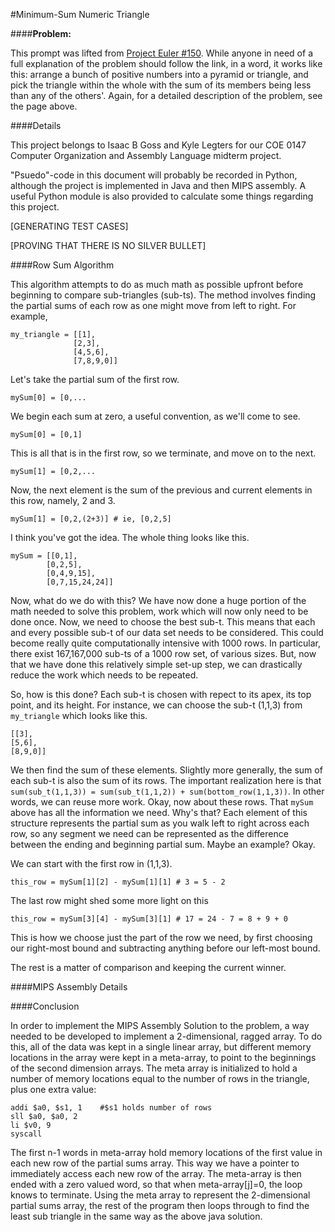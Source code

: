 #Minimum-Sum Numeric Triangle

####**Problem:**

This prompt was lifted from [Project Euler #150](https://projecteuler.net/problem=150).  While anyone in need of a full explanation of the problem should follow the link, in a word, it works like this: arrange a bunch of positive numbers into a pyramid or triangle, and pick the triangle within the whole with the sum of its members being less than any of the others'.  Again, for a detailed description of the problem, see the page above.

####Details

This project belongs to Isaac B Goss and Kyle Legters for our COE 0147 Computer Organization and Assembly Language midterm project.  

"Psuedo"-code in this document will probably be recorded in Python, although the project is implemented in Java and then MIPS assembly.  A useful Python module is also provided to calculate some things regarding this project.

[GENERATING TEST CASES]

[PROVING THAT THERE IS NO SILVER BULLET]

####Row Sum Algorithm

This algorithm attempts to do as much math as possible upfront before beginning to compare sub-triangles (sub-ts).  The method involves finding the partial sums of each row as one might move from left to right.  For example,
```
my_triangle = [[1],
              [2,3],
              [4,5,6],
              [7,8,9,0]]
```
Let's take the partial sum of the first row.
```
mySum[0] = [0,...
```
We begin each sum at zero, a useful convention, as we'll come to see.
```
mySum[0] = [0,1]
```
This is all that is in the first row, so we terminate, and move on to the next.
```
mySum[1] = [0,2,...
```
Now, the next element is the sum of the previous and current elements in this row, namely, 2 and 3.
```
mySum[1] = [0,2,(2+3)] # ie, [0,2,5]
```
I think you've got the idea.  The whole thing looks like this.
```
mySum = [[0,1],
        [0,2,5],
        [0,4,9,15],
        [0,7,15,24,24]]
```

Now, what do we do with this?  We have now done a huge portion of the math needed to solve this problem, work which will now only need to be done once.
Now, we need to choose the best sub-t.  This means that each and every possible sub-t of our data set needs to be considered.  This could become really quite computationally intensive with 1000 rows.  In particular, there exist 167,167,000 sub-ts of a 1000 row set, of various sizes.  But, now that we have done this relatively simple set-up step, we can drastically reduce the work which needs to be repeated.

So, how is this done?  Each sub-t is chosen with repect to its apex, its top point, and its height.  For instance, we can choose the sub-t (1,1,3) from `my_triangle` which looks like this.
```
[[3],
[5,6],
[8,9,0]]
```
We then find the sum of these elements.  Slightly more generally, the sum of each sub-t is also the sum of its rows.
The important realization here is that `sum(sub_t(1,1,3)) = sum(sub_t(1,1,2)) + sum(bottom_row(1,1,3))`.  In other words, we can reuse more work. 
Okay, now about these rows.  That `mySum` above has all the information we need.  Why's that?  Each element of this structure represents the partial sum as you walk left to right across each row, so any segment we need can be represented as the difference between the ending and beginning partial sum.  Maybe an example? Okay.

We can start with the first row in (1,1,3).
```
this_row = mySum[1][2] - mySum[1][1] # 3 = 5 - 2
```
The last row might shed some more light on this
```
this_row = mySum[3][4] - mySum[3][1] # 17 = 24 - 7 = 8 + 9 + 0
```
This is how we choose just the part of the row we need, by first choosing our right-most bound and subtracting anything before our left-most bound.

The rest is a matter of comparison and keeping the current winner.

####MIPS Assembly Details

####Conclusion

In order to implement the MIPS Assembly Solution to the problem, a way needed to be developed to implement a 2-dimensional, ragged array.  To do this, all of the data was kept in a single linear array, but different memory locations in the array were kept in a meta-array, to point to the beginnings of the second dimension arrays.  The meta array is initialized to hold a number of memory locations equal to the number of rows in the triangle, plus one extra value:
```
addi $a0, $s1, 1    #$s1 holds number of rows
sll $a0, $a0, 2
li $v0, 9
syscall
```
The first n-1 words in meta-array hold memory locations of the first value in each new row of the partial sums array.  This way we have a pointer to immediately access each new row of the array.  The meta-array is then ended with a zero valued word, so that when meta-array[j]=0, the loop knows to terminate.  Using the meta array to represent the 2-dimensional partial sums array, the rest of the program then loops through to find the least sub triangle in the same way as the above java solution. 
